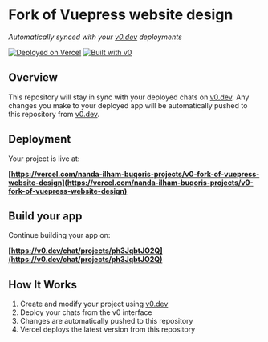 # Fork of Vuepress website design

*Automatically synced with your [v0.dev](https://v0.dev) deployments*

[![Deployed on Vercel](https://img.shields.io/badge/Deployed%20on-Vercel-black?style=for-the-badge&logo=vercel)](https://vercel.com/nanda-ilham-buqoris-projects/v0-fork-of-vuepress-website-design)
[![Built with v0](https://img.shields.io/badge/Built%20with-v0.dev-black?style=for-the-badge)](https://v0.dev/chat/projects/ph3JqbtJO2Q)

## Overview

This repository will stay in sync with your deployed chats on [v0.dev](https://v0.dev).
Any changes you make to your deployed app will be automatically pushed to this repository from [v0.dev](https://v0.dev).

## Deployment

Your project is live at:

**[https://vercel.com/nanda-ilham-buqoris-projects/v0-fork-of-vuepress-website-design](https://vercel.com/nanda-ilham-buqoris-projects/v0-fork-of-vuepress-website-design)**

## Build your app

Continue building your app on:

**[https://v0.dev/chat/projects/ph3JqbtJO2Q](https://v0.dev/chat/projects/ph3JqbtJO2Q)**

## How It Works

1. Create and modify your project using [v0.dev](https://v0.dev)
2. Deploy your chats from the v0 interface
3. Changes are automatically pushed to this repository
4. Vercel deploys the latest version from this repository